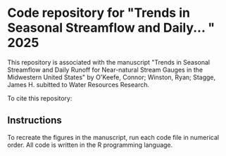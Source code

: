 # Code repository for "Trends in Seasonal Streamflow and Daily... " 2025

This repository is associated with the manuscript "Trends in Seasonal Streamflow and Daily Runoff for Near-natural Stream Gauges in the Midwestern United States"  by O'Keefe, Connor; Winston, Ryan; Stagge, James H. subitted to Water Resources Research.

To cite this repository: 

## Instructions
To recreate the figures in the manuscript, run each code file in numerical order.
All code is written in the R programming language. 
